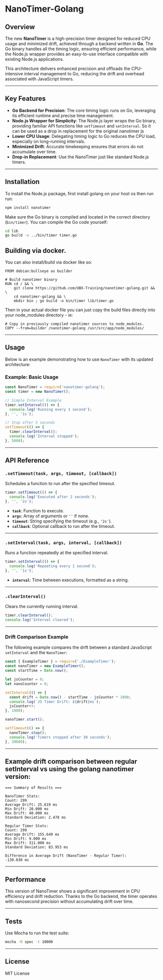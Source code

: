 
# NanoTimer-Golang

## Overview

The new **NanoTimer** is a high-precision timer designed for reduced CPU usage and minimized drift, achieved through a backend written in **Go**. The Go binary handles all the timing logic, ensuring efficient performance, while the Node.js wrapper provides an easy-to-use interface compatible with existing Node.js applications.

This architecture delivers enhanced precision and offloads the CPU-intensive interval management to Go, reducing the drift and overhead associated with JavaScript timers.

---

## Key Features

- **Go Backend for Precision**: The core timing logic runs on Go, leveraging its efficient runtime and precise time management.
- **Node.js Wrapper for Simplicity**: The Node.js layer wraps the Go binary, providing familiar API functions like `setTimeout` and `setInterval`. So it can be used as a drop in replacement for the original nanotimer js
- **Lower CPU Usage**: Delegating timing logic to Go reduces the CPU load, especially on long-running intervals.
- **Minimized Drift**: Accurate timekeeping ensures that errors do not accumulate over time.
- **Drop-in Replacement**: Use the NanoTimer just like standard Node.js timers.

---

## Installation

To install the Node.js package, first install golang on your host os then run run:

```bash
npm install nanotimer
```

Make sure the Go binary is compiled and located in the correct directory (`bin/timer`). You can compile the Go code yourself:

```bash
cd lib
go build -o ../bin/timer timer.go
```

## Building via docker.

You can also install/build via docker like so:

```
FROM debian:bullseye as builder

# Build nanotimer binary
RUN cd / && \
    git clone https://github.com/UBX-Training/nanotimer-golang.git && \
    cd nanotimer-golang && \
    mkdir bin ; go build -o bin/timer lib/timer.go
```

Then in your actual docker file you can just copy the build files directly into your node_modules directory - ie:

```
# Copy in previously compiled nanotimer sources to node_modules.
COPY --from=builder /nanotimer-golang /usr/src/app/node_modules/
```

---

## Usage

Below is an example demonstrating how to use `NanoTimer` with its updated architecture:

### Example: Basic Usage

```javascript
const NanoTimer = require('nanotimer-golang');
const timer = new NanoTimer();

// Simple Interval Example
timer.setInterval(() => {
  console.log('Running every 1 second');
}, '', '1s');

// Stop after 5 seconds
setTimeout(() => {
  timer.clearInterval();
  console.log('Interval stopped');
}, 5000);
```

---

## API Reference

### `.setTimeout(task, args, timeout, [callback])`

Schedules a function to run after the specified timeout.

```javascript
timer.setTimeout(() => {
  console.log('Executed after 2 seconds');
}, '', '2s');
```

- **`task`**: Function to execute.
- **`args`**: Array of arguments or `''` if none.
- **`timeout`**: String specifying the timeout (e.g., `'2s'`).
- **`callback`**: Optional callback to run after the timeout.

---

### `.setInterval(task, args, interval, [callback])`

Runs a function repeatedly at the specified interval.

```javascript
timer.setInterval(() => {
  console.log('Repeating every 1 second');
}, '', '1s');
```

- **`interval`**: Time between executions, formatted as a string.

---

### `.clearInterval()`

Clears the currently running interval.

```javascript
timer.clearInterval();
console.log('Interval cleared');
```

---

### Drift Comparison Example

The following example compares the drift between a standard JavaScript `setInterval` and the `NanoTimer`:

```javascript
const { ExampleTimer } = require('./ExampleTimer');
const nanoTimer = new ExampleTimer();
const startTime = Date.now();

let jsCounter = 0;
let nanoCounter = 0;

setInterval(() => {
  const drift = Date.now() - startTime - jsCounter * 1000;
  console.log(`JS Timer Drift: ${drift}ms`);
  jsCounter++;
}, 1000);

nanoTimer.start();

setTimeout(() => {
  nanoTimer.stop();
  console.log('Timers stopped after 30 seconds');
}, 30000);
```

---

## Example drift comparison between regular setInterval vs using the golang nanotimer version:

```
=== Summary of Results ===

NanoTimer Stats:
Count: 299
Average Drift: 25.619 ms
Min Drift: 20.000 ms
Max Drift: 40.000 ms
Standard Deviation: 2.478 ms

Regular Timer Stats:
Count: 299
Average Drift: 155.649 ms
Min Drift: 9.000 ms
Max Drift: 311.000 ms
Standard Deviation: 83.953 ms

Difference in Average Drift (NanoTimer - Regular Timer):
-130.030 ms
```

---

## Performance

This version of NanoTimer shows a significant improvement in CPU efficiency and drift reduction. Thanks to the Go backend, the timer operates with nanosecond precision without accumulating drift over time. 

---

## Tests

Use Mocha to run the test suite:

```bash
mocha -R spec -t 10000
```

---

## License

MIT License
